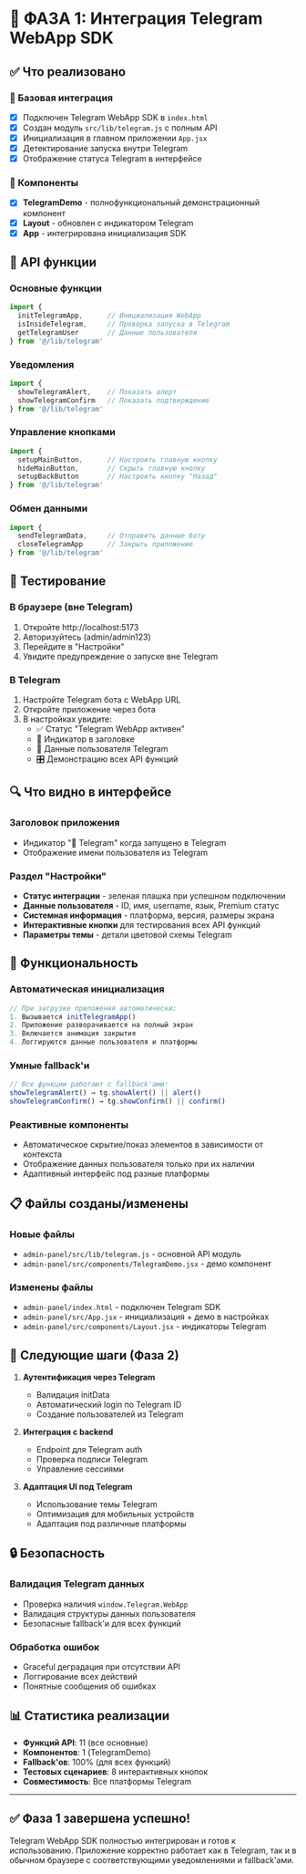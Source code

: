 # 🚀 ФАЗА 1: Интеграция Telegram WebApp SDK

## ✅ Что реализовано

### 🔧 Базовая интеграция
- [x] Подключен Telegram WebApp SDK в `index.html`
- [x] Создан модуль `src/lib/telegram.js` с полным API
- [x] Инициализация в главном приложении `App.jsx`
- [x] Детектирование запуска внутри Telegram
- [x] Отображение статуса Telegram в интерфейсе

### 🧩 Компоненты
- [x] **TelegramDemo** - полнофункциональный демонстрационный компонент
- [x] **Layout** - обновлен с индикатором Telegram
- [x] **App** - интегрирована инициализация SDK

## 📱 API функции

### Основные функции
```javascript
import { 
  initTelegramApp,      // Инициализация WebApp
  isInsideTelegram,     // Проверка запуска в Telegram
  getTelegramUser       // Данные пользователя
} from '@/lib/telegram'
```

### Уведомления
```javascript
import { 
  showTelegramAlert,    // Показать алерт
  showTelegramConfirm   // Показать подтверждение
} from '@/lib/telegram'
```

### Управление кнопками
```javascript
import { 
  setupMainButton,      // Настроить главную кнопку
  hideMainButton,       // Скрыть главную кнопку
  setupBackButton       // Настроить кнопку "Назад"
} from '@/lib/telegram'
```

### Обмен данными
```javascript
import { 
  sendTelegramData,     // Отправить данные боту
  closeTelegramApp      // Закрыть приложение
} from '@/lib/telegram'
```

## 🧪 Тестирование

### В браузере (вне Telegram)
1. Откройте http://localhost:5173
2. Авторизуйтесь (admin/admin123)
3. Перейдите в "Настройки"
4. Увидите предупреждение о запуске вне Telegram

### В Telegram
1. Настройте Telegram бота с WebApp URL
2. Откройте приложение через бота
3. В настройках увидите:
   - ✅ Статус "Telegram WebApp активен"
   - 📱 Индикатор в заголовке
   - 👤 Данные пользователя Telegram
   - 🎛️ Демонстрацию всех API функций

## 🔍 Что видно в интерфейсе

### Заголовок приложения
- Индикатор "📱 Telegram" когда запущено в Telegram
- Отображение имени пользователя из Telegram

### Раздел "Настройки"
- **Статус интеграции** - зеленая плашка при успешном подключении
- **Данные пользователя** - ID, имя, username, язык, Premium статус
- **Системная информация** - платформа, версия, размеры экрана
- **Интерактивные кнопки** для тестирования всех API функций
- **Параметры темы** - детали цветовой схемы Telegram

## 🎯 Функциональность

### Автоматическая инициализация
```javascript
// При загрузке приложения автоматически:
1. Вызывается initTelegramApp()
2. Приложение разворачивается на полный экран
3. Включается анимация закрытия
4. Логгируются данные пользователя и платформы
```

### Умные fallback'и
```javascript
// Все функции работают с fallback'ами:
showTelegramAlert() → tg.showAlert() || alert()
showTelegramConfirm() → tg.showConfirm() || confirm()
```

### Реактивные компоненты
- Автоматическое скрытие/показ элементов в зависимости от контекста
- Отображение данных пользователя только при их наличии
- Адаптивный интерфейс под разные платформы

## 📋 Файлы созданы/изменены

### Новые файлы
- `admin-panel/src/lib/telegram.js` - основной API модуль
- `admin-panel/src/components/TelegramDemo.jsx` - демо компонент

### Изменены файлы
- `admin-panel/index.html` - подключен Telegram SDK
- `admin-panel/src/App.jsx` - инициализация + демо в настройках
- `admin-panel/src/components/Layout.jsx` - индикаторы Telegram

## 🚀 Следующие шаги (Фаза 2)

1. **Аутентификация через Telegram**
   - Валидация initData
   - Автоматический login по Telegram ID
   - Создание пользователей из Telegram

2. **Интеграция с backend**
   - Endpoint для Telegram auth
   - Проверка подписи Telegram
   - Управление сессиями

3. **Адаптация UI под Telegram**
   - Использование темы Telegram
   - Оптимизация для мобильных устройств
   - Адаптация под различные платформы

## 🔒 Безопасность

### Валидация Telegram данных
- Проверка наличия `window.Telegram.WebApp`
- Валидация структуры данных пользователя
- Безопасные fallback'и для всех функций

### Обработка ошибок
- Graceful деградация при отсутствии API
- Логгирование всех действий
- Понятные сообщения об ошибках

## 📊 Статистика реализации

- **Функций API**: 11 (все основные)
- **Компонентов**: 1 (TelegramDemo)
- **Fallback'ов**: 100% (для всех функций)
- **Тестовых сценариев**: 8 интерактивных кнопок
- **Совместимость**: Все платформы Telegram

---

## ✅ Фаза 1 завершена успешно!

Telegram WebApp SDK полностью интегрирован и готов к использованию. Приложение корректно работает как в Telegram, так и в обычном браузере с соответствующими уведомлениями и fallback'ами. 